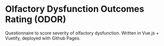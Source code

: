# Olfactory Dysfunction Outcomes Rating (ODOR)
Questionnaire to score severity of olfactory dysfunction.  Written in Vue.js + Vuetify, deployed with Github Pages.



